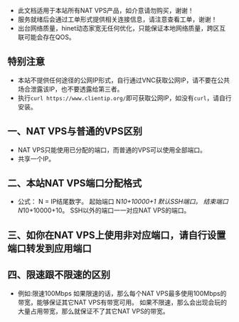 - 此文档适用于本站所有NAT VPS产品，如介意请勿购买，谢谢！
- 服务就绪后会通过工单形式提供相关连接信息，请注意查看工单，谢谢！
- 出台网络质量，hinet动态家宽无任何优化，只能保证本地网络质量，跨区互联可能会存在QOS。

## 特别注意 
- 本站不提供任何途径的公网IP形式，自行通过VNC获取公网IP，请不要在公共场合泄露该IP，也不要透露给第三者。
- 执行`curl https://www.clientip.org/`即可获取公网IP，如没有`curl`，请自行安装。

## 一、NAT  VPS与普通的VPS区别
- NAT VPS只能使用已分配的端口，而普通的VPS可以使用全部端口。
- 共享一个IP。

## 二、本站NAT VPS端口分配格式
- 公式：
N = IP结尾数字。
起始端口 N*10+10000+1 默认SSH端口。
结束端口 N*10+10000+10。
SSH以外的端口一一对应NAT VPS的端口。

## 三、如你在NAT VPS上使用非对应端口，请自行设置端口转发到应用端口

## 四、限速跟不限速的区别
- 例如:限速100Mbps
如果限速的话，那么每个NAT VPS最多使用100Mbps的带宽，能够保证其它NAT VPS有带宽可用。
如果不限速，那么会出现会玩的大量占用带宽，那么就保证不了其它NAT VPS的带宽。
